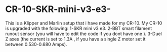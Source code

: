 # CR-10-SKR-mini-v3-e3-
This is a Klipper and Marlin setup that i have made for my CR-10. 
My CR-10 is upgraded with the folowing:
1-SKR mini v3 e3.
2-BBT smart filament runout sensor (you will have to edit the code if you dont have one ).
3-Duel Z axes (the current is set to 1.3A , if you have a single Z motor set it between 0.530-0.680 Amps).


